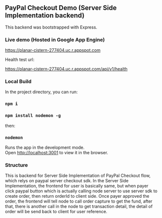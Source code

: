 ## PayPal Checkout Demo (Server Side Implementation backend)

This backend was bootstrapped with Express.

### Live demo (Hosted in Google App Engine)

https://planar-cistern-277404.uc.r.appspot.com

Health test url:

https://planar-cistern-277404.uc.r.appspot.com/api/v1/health

### Local Build

In the project directory, you can run:

### `npm i`

### `npm install nodemon -g`

then:

### `nodemon`

Runs the app in the development mode.<br />
Open [http://localhost:3001](http://localhost:3001) to view it in the browser.

### Structure

This is backend for Server Side Implementation of PayPal Checkout flow, which relys on paypal server checkout sdk. In the Server Side Implementation, the frontend for user is basically same, but when payer click paypal button which is actually calling node server to use server sdk to create order, then return orderId to client side. Once payer approved the order, the frontend will tell node to call order capture to get the fund, after that, there is another call in the node to get transaction detail, the detail of order will be send back to client for user reference.

